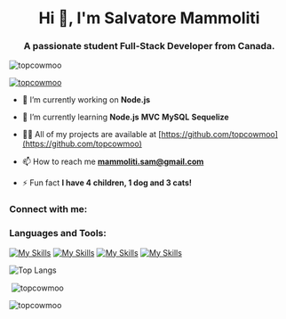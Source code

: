 <h1 align="center">Hi 👋, I'm Salvatore Mammoliti</h1>
<h3 align="center">A passionate student Full-Stack Developer from Canada.</h3>

<p align="left"> <img src="https://komarev.com/ghpvc/?username=topcowmoo&label=Profile%20views&color=0e75b6&style=flat" alt="topcowmoo" /> </p>

<p align="left"> <a href="https://github.com/ryo-ma/github-profile-trophy"><img src="https://github-profile-trophy.vercel.app/?username=topcowmoo" alt="topcowmoo" /></a> </p>

- 🔭 I’m currently working on **Node.js**

- 🌱 I’m currently learning **Node.js** **MVC** **MySQL** **Sequelize**

- 👨‍💻 All of my projects are available at [https://github.com/topcowmoo](https://github.com/topcowmoo)

- 📫 How to reach me **mammoliti.sam@gmail.com**

- ⚡ Fun fact **I have 4 children, 1 dog and 3 cats!**

<h3 align="left">Connect with me:</h3>
<p align="left">
</p>   

<h3 align="left">Languages and Tools:</h3>

[![My Skills](https://skillicons.dev/icons?i=jest,mysql,sequelize,regex,mongodb,react,express,sublime&theme=light&perline=8)](https://skillicons.dev)
[![My Skills](https://skillicons.dev/icons?i=html,css,js,npm,nodejs,py,django,jquery&theme=light&perline=8)](https://skillicons.dev)
[![My Skills](https://skillicons.dev/icons?i=bootstrap,tailwind,figma,vscode,git,github,gitlab,githubactions&theme=light&perline=8)](https://skillicons.dev)
[![My Skills](https://skillicons.dev/icons?i=heroku,sass,svg,apple,md,postman,nextjs,gatsby&theme=light&perline=8)](https://skillicons.dev)

![Top Langs](https://github-readme-stats.vercel.app/api/top-langs/?username=anuraghazra&hide_progress=true)

<p>&nbsp;<img align="center" src="https://github-readme-stats.vercel.app/api?username=topcowmoo&show_icons=true&locale=en" alt="topcowmoo" /></p>

<p><img align="center" src="https://github-readme-streak-stats.herokuapp.com/?user=topcowmoo&" alt="topcowmoo" /></p>

<!---
topcowmoo/topcowmoo is a ✨ special ✨ repository because its `README.md` (this file) appears on your GitHub profile.
You can click the Preview link to take a look at your changes.
--->

